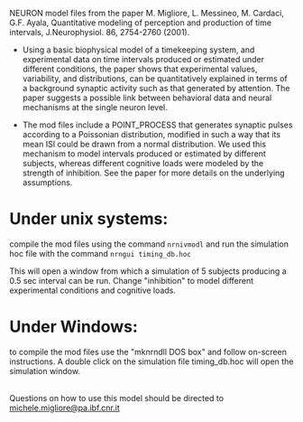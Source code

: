 NEURON model files from the paper 
M. Migliore, L. Messineo, M. Cardaci, G.F. Ayala, 
Quantitative modeling of perception and production of time intervals,
J.Neurophysiol. 86, 2754-2760 (2001). 

- Using a basic biophysical model of a timekeeping system, 
and experimental data on time intervals produced or estimated under 
different conditions, the paper shows that experimental values, variability, and distributions, 
can be quantitatively explained in terms of a background synaptic activity such 
as that generated by attention. The paper suggests a possible
link between behavioral data and neural mechanisms at the single neuron level.

- The mod files include a POINT_PROCESS that generates synaptic pulses
according to a Poissonian distribution, modified in such a way that its mean ISI 
could be drawn from a normal distribution. 
We used this mechanism to model intervals produced or estimated by different subjects,
whereas different cognitive loads were modeled by the strength of inhibition.
See the paper for more details on the underlying assumptions.

Under unix systems:
========================
compile the mod files using the command 
``` nrnivmodl ```
and run the simulation hoc file with the command 
``` nrngui timing_db.hoc ```

This will open a window from which a simulation of 5 subjects producing a 0.5 sec interval
can be run. Change "inhibition" to model different experimental conditions and cognitive loads.

Under Windows:
========================
to compile the mod files use the "mknrndll DOS box" and 
follow on-screen instructions.
A double click on the simulation file
timing_db.hoc 
will open the simulation window.

\
Questions on how to use this model should be directed to
michele.migliore@pa.ibf.cnr.it

